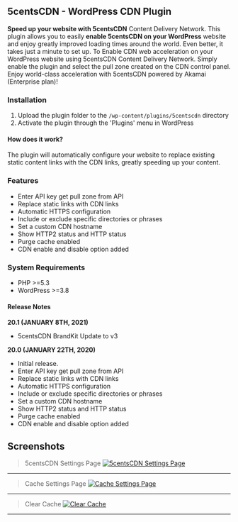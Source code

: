 ## 5centsCDN - WordPress CDN Plugin
**Speed up your website with 5centsCDN** Content Delivery Network. This plugin allows you to easily **enable 5centsCDN on your WordPress**
website and enjoy greatly improved loading times around the world. Even better, it takes just a minute to set up. To Enable CDN web acceleration on your WordPress website using 5centsCDN Content Delivery Network. Simply enable the plugin and select the pull zone created on the CDN control panel. Enjoy world-class acceleration with 5centsCDN powered by Akamai (Enterprise plan)!

### Installation

1. Upload the plugin folder to the `/wp-content/plugins/5centscdn` directory
2. Activate the plugin through the 'Plugins' menu in WordPress

#### How does it work?
The plugin will automatically configure your website to replace existing static content links with the CDN links, greatly speeding up your content.

### Features
* Enter API key get pull zone from API
* Replace static links with CDN links
* Automatic HTTPS configuration 
* Include or exclude specific directories or phrases
* Set a custom CDN hostname
* Show HTTP2 status and HTTP status
* Purge cache enabled
* CDN enable and disable option added

### System Requirements
* PHP >=5.3
* WordPress >=3.8

#### Release Notes
**20.1 (JANUARY 8TH, 2021)**
 - 5centsCDN BrandKit Update to v3

**20.0 (JANUARY 22TH, 2020)**
- Initial release.
- Enter API key get pull zone from API
- Replace static links with CDN links
- Automatic HTTPS configuration
- Include or exclude specific directories or phrases
- Set a custom CDN hostname
- Show HTTP2 status and HTTP status
- Purge cache enabled
- CDN enable and disable option added

## Screenshots
> 5centsCDN Settings Page
[![5centsCDN Settings Page](https://ps.w.org/5centscdn/assets/screenshot-1.png?rev=2243684 "5centsCDN Settings Page")](https://ps.w.org/5centscdn/assets/screenshot-1.png?rev=2243684 "5centsCDN Settings Page")

------------

> Cache Settings Page
[![Cache Settings Page](https://ps.w.org/5centscdn/assets/screenshot-2.png?rev=2243684 "Cache Settings Page")](https://ps.w.org/5centscdn/assets/screenshot-2.png?rev=2243684 "Cache Settings Page")


------------

> Clear Cache
[![Clear Cache](https://ps.w.org/5centscdn/assets/screenshot-3.png?rev=2243684 "Clear Cache")](https://ps.w.org/5centscdn/assets/screenshot-3.png?rev=2243684 "Clear Cache")


------------